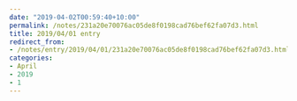 ```yaml
---
date: "2019-04-02T00:59:40+10:00"
permalink: /notes/231a20e70076ac05de8f0198cad76bef62fa07d3.html
title: 2019/04/01 entry
redirect_from:
- /notes/entry/2019/04/01/231a20e70076ac05de8f0198cad76bef62fa07d3.html
categories:
- April
- 2019
- 1
---
```

